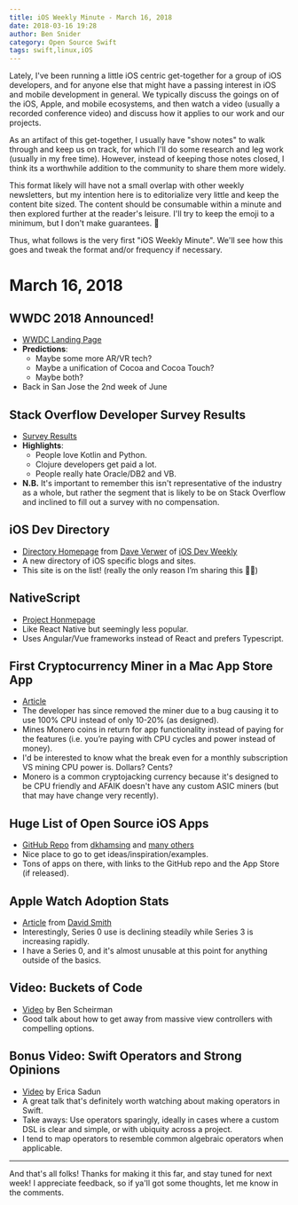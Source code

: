 ```yaml
---
title: iOS Weekly Minute - March 16, 2018
date: 2018-03-16 19:28
author: Ben Snider
category: Open Source Swift
tags: swift,linux,iOS
---
```


Lately, I've been running a little iOS centric get-together for a group of iOS developers, and for anyone else that might have a passing interest in iOS and mobile development in general. We typically discuss the goings on of the iOS, Apple, and mobile ecosystems, and then watch a video (usually a recorded conference video) and discuss how it applies to our work and our projects.

As an artifact of this get-together, I usually have "show notes" to walk through and keep us on track, for which I'll do some research and leg work (usually in my free time). However, instead of keeping those notes closed, I think its a worthwhile addition to the community to share them more widely.

This format likely will have not a small overlap with other weekly newsletters, but my intention here is to editorialize very little and keep the content bite sized. The content should be consumable within a minute and then explored further at the reader's leisure. I'll try to keep the emoji to a minimum, but I don't make guarantees. 😬

Thus, what follows is the very first "iOS Weekly Minute". We'll see how this goes and tweak the format and/or frequency if necessary.

# March 16, 2018

## WWDC 2018 Announced!

* [WWDC Landing Page](https://developer.apple.com/wwdc/)
* **Predictions**:
	* Maybe some more AR/VR tech?
	* Maybe a unification of Cocoa and Cocoa Touch?
	* Maybe both?
* Back in San Jose the 2nd week of June

## Stack Overflow Developer Survey Results

* [Survey Results](https://insights.stackoverflow.com/survey/2018/#most-loved-dreaded-and-wanted)
* **Highlights**:
	* People love Kotlin and Python.
	* Clojure developers get paid a lot.
	* People really hate Oracle/DB2 and VB.
* **N.B.** It's important to remember this isn't representative of the industry as a whole, but rather the segment that is likely to be on Stack Overflow and inclined to fill out a survey with no compensation.

## iOS Dev Directory

* [Directory Homepage](https://iosdevdirectory.com/) from [Dave Verwer](https://twitter.com/daveverwer) of [iOS Dev Weekly](https://iosdevweekly.com)
* A new directory of iOS specific blogs and sites.
* This site is on the list! (really the only reason I’m sharing this 🤷‍♂️)

## NativeScript

* [Project Honmepage](https://www.nativescript.org)
* Like React Native but seemingly less popular.
* Uses Angular/Vue frameworks instead of React and prefers Typescript.

## First Cryptocurrency Miner in a Mac App Store App

* [Article](https://objective-see.com/blog/blog_0x2B.html)
* The developer has since removed the miner due to a bug causing it to use 100% CPU instead of only 10-20% (as designed).
* Mines Monero coins in return for app functionality instead of paying for the features (i.e. you’re paying with CPU cycles and power instead of money).
* I'd be interested to know what the break even for a monthly subscription VS mining CPU power is. Dollars? Cents?
* Monero is a common cryptojacking currency because it's designed to be CPU friendly and AFAIK doesn't have any custom ASIC miners (but that may have change very recently).

## Huge List of Open Source iOS Apps

* [GitHub Repo](https://github.com/dkhamsing/open-source-ios-apps) from [dkhamsing](https://twitter.com/dkhamsing) and [many others](https://github.com/dkhamsing/open-source-ios-apps/graphs/contributors)
* Nice place to go to get ideas/inspiration/examples.
* Tons of apps on there, with links to the GitHub repo and the App Store (if released).

## Apple Watch Adoption Stats

* [Article](https://david-smith.org/blog/2018/03/14/apple-watch-series-3-adoption) from [David Smith](https://david-smith.org)
* Interestingly, Series 0 use is declining steadily while Series 3 is increasing rapidly.
* I have a Series 0, and it's almost unusable at this point for anything outside of the basics.

## Video: Buckets of Code

* [Video](https://www.dotconferences.com/2018/01/ben-scheirman-buckets-of-code) by Ben Scheirman
* Good talk about how to get away from massive view controllers with compelling options.

## Bonus Video: Swift Operators and Strong Opinions

* [Video](https://academy.realm.io/posts/slug-erica-sadun-operators-strong-opinions/) by Erica Sadun
* A great talk that's definitely worth watching about making operators in Swift.
* Take aways: Use operators sparingly, ideally in cases where a custom DSL is clear and simple, or with ubiquity across a project.
* I tend to map operators to resemble common algebraic operators when applicable.

---

And that's all folks! Thanks for making it this far, and stay tuned for next week! I appreciate feedback, so if ya'll got some thoughts, let me know in the comments.